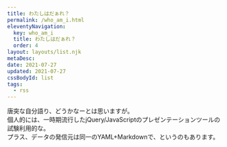 ```yaml
---
title: わたしはだぁれ？
permalink: /who_am_i.html
eleventyNavigation:
  key: who_am_i
  title: わたしはだぁれ？
  order: 4
layout: layouts/list.njk
metaDesc:
date: 2021-07-27
updated: 2021-07-27
cssBodyId: list
tags:
  - rss
---
```


唐突な自分語り、どうかなーとは思いますが。  
個人的には、一時期流行したjQuery/JavaScriptのプレゼンテーションツールの試験利用的な。  
プラス、データの発信元は同一のYAML+Markdownで、というのもあります。
